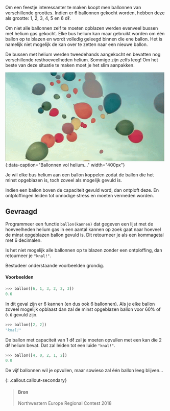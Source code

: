 Om een feestje interessanter te maken koopt men ballonnen van verschillende groottes. Indien er 6 ballonnen gekocht worden, hebben deze als grootte: 1, 2, 3, 4, 5 en 6 dℓ.

Om niet alle ballonnen zelf te moeten opblazen werden evenveel bussen met helium gas gekocht. Elke bus helium kan maar gebruikt worden om één ballon op te blazen en wordt volledig geleegd binnen die ene ballon. Het is namelijk niet mogelijk de kan over te zetten naar een nieuwe ballon.

De bussen met helium werden tweedehands aangekocht en bevatten nog verschillende resthoeveelheden helium. Sommige zijn zelfs leeg! Om het beste van deze situatie te maken moet je het slim aanpakken.

![Ballonnen vol helium...](media/balloon.gif "Ballonnen vol helium..."){:data-caption="Ballonnen vol helium..." width="400px"}

Je wil elke bus helium aan een ballon koppelen zodat de ballon die het minst opgeblazen is, toch zoveel als mogelijk gevuld is.

Indien een ballon boven de capaciteit gevuld word, dan ontploft deze. En ontploffingen leiden tot onnodige stress en moeten vermeden worden.

## Gevraagd

Programmeer een functie `ballon(kannen)` dat gegeven een lijst met de hoeveelheden helium gas in een aantal kannen op zoek gaat naar hoeveel de minst opgeblazen ballon gevuld is. Dit retourneer je als een kommagetal met 6 decimalen.

Is het niet mogelijk alle ballonnen op te blazen zonder een ontploffing, dan retourneer je `"knal!"`.

Bestudeer onderstaande voorbeelden grondig.

#### Voorbeelden

```python
>>> ballon([6, 1, 3, 2, 2, 3])
0.6
```

In dit geval zijn er 6 kannen (en dus ook 6 ballonnen). Als je elke ballon zoveel mogelijk opblaast dan zal de minst opgeblazen ballon voor 60% of `0.6` gevuld zijn.


```python
>>> ballon([2, 2])
"knal!"
```

De ballon met capaciteit van 1 dℓ zal je moeten opvullen met een kan die 2 dℓ helium bevat. Dat zal leiden tot een luide `"knal!"`.


```python
>>> ballon([4, 0, 2, 1, 2])
0.0
```

De vijf ballonnen wil je opvullen, maar sowieso zal één ballon leeg blijven...

{: .callout.callout-secondary}
>#### Bron
> Northwestern Europe Regional Contest 2018
